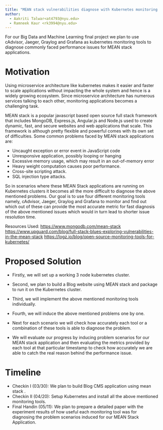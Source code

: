 ```yaml
---
title: "MEAN stack vulnerabilities diagnose with Kubernetes monitoring tools"
author:
  - Aakriti Talwar<at4793@nyu.edu>
  - Ramneek Kaur <rk3994@nyu.edu>
---
```


For our Big Data and Machine Learning final project we plan to use cAdvisor, Jaeger, Graylog and Grafana as kubernetes monitoring tools to diagnose commonly faced performance issues for MEAN stack applications.

# Motivation

Using microservice architecture like kubernetes makes it easier and faster to scale applications without impacting the whole system and hence is a widely growing ecosystem. Since microservice architecture has numerous services talking to each other, monitoring applications becomes a challenging task.

MEAN stack is a popular javascript based open source full stack framework that includes MongoDB, Express.js, Angular.js and Node.js used  to create dynamic, fast, and secure websites and web applications that scale. This framework is although pretty flexible and powerful comes with its own set of difficulties. Some common problems faced by MEAN stack applications are:
* Uncaught exception or error event in JavaScript code
* Unresponsive application, possibly looping or hanging
* Excessive memory usage, which may result in an out-of-memory error
* Heavy weight computation causes poor performance.
* Cross-site scripting attack.
* SQL injection type attacks.

So in scenarios where these MEAN Stack applications are running on Kubernetes clusters it becomes all the more difficult to diagnose the above mentioned problems. Our goal is to use four different monitoring tools namely, cAdvisor, Jaeger, Graylog and Grafana to monitor and find out which out of these can provide the most accurate metric for fast diagnosis of the above mentioned issues which would in turn lead to shorter issue resolution time.


Resources Used:
https://www.mongodb.com/mean-stack
https://www.upguard.com/blog/full-stack-blues-exploring-vulnerabilities-in-the-mean-stack
https://logz.io/blog/open-source-monitoring-tools-for-kubernetes/

# Proposed Solution

* Firstly, we will set up a working 3 node kubernetes cluster.
* Second, we plan to build a Blog website using MEAN stack and package to run it on the Kubernetes cluster.
* Third, we will implement the above mentioned monitoring tools individually.
* Fourth, we will induce the above mentioned problems one by one.
* Next for each scenario  we will check how accurately each tool or a combination of these tools  is able to diagnose the problem.


* We will evaluate our progress by inducing problem scenarios for our MEAN stack application and then evaluating the metrics provided by each tool at that particular timestamp to check how accurately we are able to catch the real reason behind the performance issue. 


# Timeline

* Checkin I (03/30): We plan to build Blog CMS application using mean stack . 
* Checkin II (04/20): Setup Kubernetes and install all the above mentioned monitoring tools.
* Final Handin (05/11): We plan to prepare a detailed paper with the experiment results of how useful each monitoring tool was for diagnosing the problem scenarios induced for our MEAN Stack Application.


